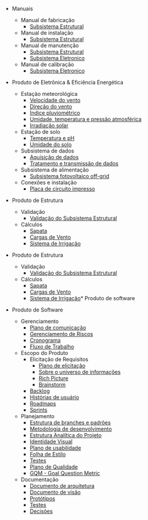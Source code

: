 * Manuais
  * Manual de fabricação
    * [Subsistema Estrutural](docs\Estrutura\plano_fabricacao.md)
  * Manual de instalação
    * [Subsistema Estrutural](docs\Estrutura\plano_instalacao.md)
  * Manual de manutenção
    * [Subsistema Estrutural](docs\Estrutura\manual_manutencao.md)
    * [Subsistema Eletronico](docs\Eletronica\manutencao.md)   
  * Manual de calibração
    * [Subsistema Eletronico](docs\Eletronica\calibracao.md)

* Produto de Eletrônica & Eficiência Energética
  * Estação meteorológica
    * [Velocidade do vento](docs\Eletronica\anemometro.md)
    * [Direção do vento](docs\Eletronica\biruta.md)
    * [Índice pluviométrico](docs\Eletronica\pluviometro.md)
    * [Umidade, temperatura e pressão atmosférica](docs\Eletronica\bme.md)
    * [Irradiação solar](docs\Eletronica\piranometro.md)
  * Estação de solo
    * [Temperatura e pH](docs\Eletronica\ph4502C.md)
    * [Umidade do solo](docs\Eletronica\umidade_solo.md)
  * Subsistema de dados
    * [Aquisição de dados](docs\Eletronica\msp.md)
    * [Tratamento e transmissão de dados](docs\Eletronica\esp32.md)
  * Subsistema de alimentação
    * [Subsistema fotovoltaico off-grid](docs\Eletronica\sistema_solar.md)
  * Conexões e instalação
    * [Placa de circuito impresso](docs\Eletronica\pcb.md)

* Produto de Estrutura
  * Validação
    * [Validação do Subsistema Estrutural](docs\Estrutura\validacao_estrutura.md)
  * Cálculos
    * [Sapata](docs\Estrutura\sapata.md)
    * [Cargas de Vento](docs\Estrutura\cargas_de_vento.md)
    * [Sistema de Irrigação](docs\Estrutura\irrigacao.md)

* Produto de Estrutura
  * Validação
    * [Validação do Subsistema Estrutural](docs\Estrutura\validacao_estrutura.md)
  * Cálculos
    * [Sapata](docs\Estrutura\sapata.md)
    * [Cargas de Vento](docs\Estrutura\cargas_de_vento.md)
    * [Sistema de Irrigação](docs\Estrutura\irrigacao.md)* Produto de software
* Produto de Software
  * Gerenciamento
    * [Plano de comunicação](docs/software/Plano-comunicacao-software.md)
    * [Gerenciamento de Riscos](docs/software/Plano-riscos.md)
    * [Cronograma](docs/software/cronograma-inicial.md)
    * [Fluxo de Trabalho](docs/software/fluxo-trabalho.md)
  * Escopo do Produto
    * Elicitação de Requisitos
      * [Plano de elicitação](docs/software/plano-elicitacao-requisitos.md)
      * [Sobre o universo de informações](docs/software/universo.md)
      * [Rich Picture](docs/software/rich-picture.md)
      * [Brainstorm](docs/software/brainstorm.md)
    * [Backlog](docs/software/backlog.md)
    * [Histórias de usuário](docs/software/user_stories.md)
    * [Roadmaps](docs/software/roadmap-geral.md)
    * [Sprints](docs/software/sprint.md)
  * Planejamento
    * [Estrutura de branches e padrões](docs/software/Padrao-branch-software.md)
    * [Metodologia de desenvolvimento](docs/software/Metodologia.md)
    * [Estrutura Analítica do Projeto](docs/software/EAP.md)
    * [Identidade Visual](docs/software/Identidade-Visual.md)
    * [Plano de usabilidade](docs/software/plano-de-usabilidade.md)
    * [Folha de Estilo](docs/software/Folha-de-estilo.md)
    * [Testes](docs/software/BDD.md)
    * [Plano de Qualidade](docs/software/Plano-qualidade.md)
    * [GQM - Goal Question Metric](docs/software/gqm.md)
  * Documentação
    * [Documento de arquitetura](docs/software/architecture.md)
    * [Documento de visão](docs/software/vision.md)
    * [Protótipos](docs/software/prototipo.md)
    * [Testes](docs/software/testes.md)
    * [Decisões](docs/software/decisoes.md)